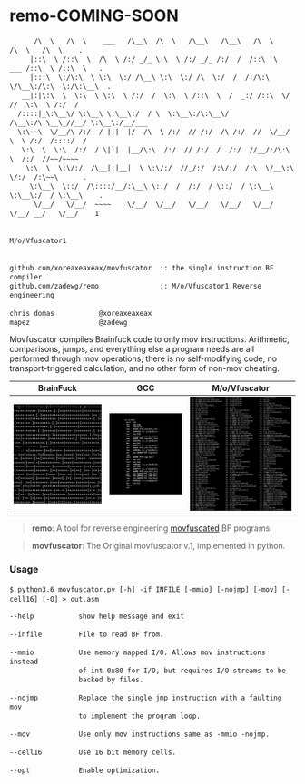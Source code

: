 # remo-COMING-SOON

```       ___     ___            ___    ___     ___     ___     ___          ___     ___      
      /\  \   /\  \    ___   /\__\  /\  \   /\__\   /\__\   /\  \        /\  \   /\  \    .
     |::\  \ /::\  \  /\  \ /:/ _/_ \:\  \ /:/ _/_ /:/  /  /::\  \  ___ /::\  \ /::\  \   .
     |:::\  \:/\:\  \ \:\  \:/ /\__\ \:\  \:/ /\  \:/  /  /:/\:\  \/\__\:/\:\  \:/\:\__\  .
   __|:|\:\  \  \:\  \ \:\  \ /:/  /  \:\  \ /::\  \  /  _:/ /::\  \/  //  \:\  \ /:/  /   
  /::::|_\:\__\/ \:\__\ \:\__\:/  / \  \:\__\:/\:\__\/  /\__\:/\:\__\_//__/ \:\__\:/__/___ 
  \:\~~\  \/__/\ /:/  / |:|  |/  /\  \ /:/  // /:/  /\ /:/  //  \/__/ \  \ /:/  /::::/  / 
   \:\  \  \:\  /:/  / \|:|  |__/\:\  /:/  // /:/  /  /:/  //__/:/\:\  \  /:/  //~~/~~~~  
    \:\  \  \:\/:/  /\__|:|__|  \ \:\/:/  //_/:/  /:\/:/  /:\  \/__\:\  \/:/  /:\~~\      .
     \:\__\  \::/  /\::::/__/:\__\ \::/  /  /:/  / \::/  / \:\__\   \:\__\:/  / \:\__\    .
      \/__/   \/__/  ~~~~    \/__/  \/__/   \/__/   \/__/   \/__/    \/__/ __/   \/__/    1


M/o/Vfuscator1                                                         


github.com/xoreaxeaxeax/movfuscator  :: the single instruction BF compiler   
github.com/zadewg/remo               :: M/o/Vfuscator1 Reverse engineering 

chris domas           @xoreaxeaxeax                                          
mapez                 @zadewg    
```

Movfuscator compiles Brainfuck code to only mov instructions. Arithmetic, comparisons, jumps, and everything else a program needs are all performed through mov operations; there is no self-modifying code, no transport-triggered calculation, and no other form of non-mov cheating.


 BrainFuck                      | GCC                               | M/o/Vfuscator
:------------------------------:|:---------------------------------:|:---------------------------------:
 ![BF](overview/bf.png)         | ![gcc asm](overview/gcc_asm.png)  | ![mov asm](overview/mov_asm.png)
 
 

> **remo**: A tool for reverse engineering [movfuscated](https://github.com/xoreaxeaxeax/movfuscator) BF programs.

> **movfuscator**: The Original movfuscator v.1, implemented in python.

### Usage

`` $ python3.6 movfuscator.py [-h] -if INFILE [-mmio] [-nojmp] [-mov] [-cell16] [-O] > out.asm ``

```
--help           show help message and exit
 
--infile         File to read BF from.

--mmio           Use memory mapped I/O. Allows mov instructions instead
                 of int 0x80 for I/O, but requires I/O streams to be
                 backed by files.
  
--nojmp          Replace the single jmp instruction with a faulting mov
                 to implement the program loop.
  
--mov            Use only mov instructions same as -mmio -nojmp.
 
--cell16         Use 16 bit memory cells.
 
--opt            Enable optimization.
```



